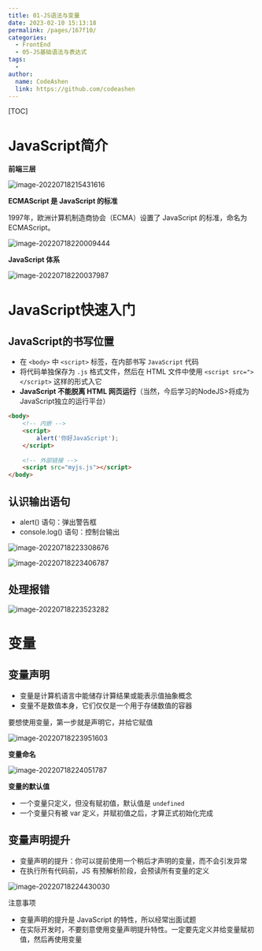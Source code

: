 ```yaml
---
title: 01-JS语法与变量
date: 2023-02-10 15:13:18
permalink: /pages/167f10/
categories:
  - FrontEnd
  - 05-JS基础语法与表达式
tags:
  - 
author: 
  name: CodeAshen
  link: https://github.com/codeashen
---
```

[TOC]

# JavaScript简介

**前端三层**

![image-20220718215431616](https://cc.hjfile.cn/cc/img/20220718/202207180954341337969.png)

**ECMAScript 是 JavaScript 的标准**

1997年，欧洲计算机制造商协会（ECMA）设置了 JavaScript 的标准，命名为 ECMAScript。

![image-20220718220009444](https://cc.hjfile.cn/cc/img/20220718/2022071810001169381093.png)

**JavaScript 体系**

![image-20220718220037987](https://cc.hjfile.cn/cc/img/20220718/2022071810004009169971.png)

# JavaScript快速入门

## JavaScript的书写位置

- 在 `<body>` 中 `<script>` 标签，在内部书写 `JavaScript` 代码
- 将代码单独保存为 `.js` 格式文件，然后在 HTML 文件中使用 `<script src="></script>` 这样的形式入它
- **JavaScript 不能脱离 HTML 网页运行**（当然，今后学习的NodeJS>将成为JavaScript独立的运行平台）

```html
<body>
    <!-- 内嵌 -->
    <script>
        alert('你好JavaScript');
    </script>
    
    <!-- 外部链接 -->
    <script src="myjs.js"></script>
</body>
```

## 认识输出语句

- alert() 语句：弹出警告框
- console.log() 语句：控制台输出

![image-20220718223308676](https://cc.hjfile.cn/cc/img/20220718/2022071810331133313895.png)

![image-20220718223406787](https://cc.hjfile.cn/cc/img/20220718/202207181034091346783.png)

## 处理报错

![image-20220718223523282](https://cc.hjfile.cn/cc/img/20220718/2022071810352552046835.png)

# 变量

## 变量声明

- 变量是计算机语言中能储存计算结果或能表示值抽象概念
- 变量不是数值本身，它们仅仅是一个用于存储数值的容器

要想使用变量，第一步就是声明它，并给它赋值

![image-20220718223951603](https://cc.hjfile.cn/cc/img/20220718/2022071810395360529210.png)

**变量命名**

![image-20220718224051787](https://cc.hjfile.cn/cc/img/20220718/2022071810405391278223.png)

**变量的默认值**

- 一个变量只定义，但没有赋初值，默认值是 `undefined`
- 一个变量只有被 var 定义，并赋初值之后，才算正式初始化完成

## 变量声明提升

- 变量声明的提升：你可以提前使用一个稍后才声明的变量，而不会引发异常
- 在执行所有代码前，JS 有预解析阶段，会预读所有变量的定义

![image-20220718224430030](https://cc.hjfile.cn/cc/img/20220718/2022071810443195688929.png)

注意事项

- 变量声明的提升是 JavaScript 的特性，所以经常出面试题
- 在实际开发时，不要刻意使用变量声明提升特性。一定要先定义并给变量赋初值，然后再使用变量









